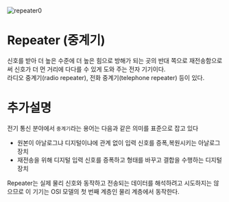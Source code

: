 ![repeater0](https://melonicedlatte.com/assets/images/202003/EDEADF42-C515-40E2-A5B3-C30934272BC7.png)
# Repeater (중계기)
 신호를 받아 더 높은 수준에 더 높은 힘으로 방해가 되는 곳의 반대 쪽으로 재전송함으로써 신호가 더 먼 거리에 다다를 수 있게 도와 주는 전자 기기이다.
<br/> 라디오 중계기(radio repeater), 전화 중계기(telephone repeater) 등이 있다.


# 추가설명

전기 통신 분야에서 `중계기`라는 용어는 다음과 같은 의미를 표준으로 잡고 있다

* 원본이 아날로그냐 디지털이냐에 관계 없이 입력 신호를 증폭,복원시키는 아날로그 장치
* 재전송을 위해 디지털 입력 신호를 증폭하고 형태를 바꾸고 결합을 수행하는 디지털 장치

Repeater는 실제 물리 신호와 동작하고 전송되는 데이터를 해석하려고 시도하지는 않으므로 이 기기는 OSI 모델의 첫 번째 계층인 물리 계층에서 동작한다.
